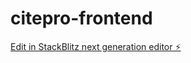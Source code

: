 # citepro-frontend

[Edit in StackBlitz next generation editor ⚡️](https://stackblitz.com/~/github.com/PenPixel/citepro-frontend)
